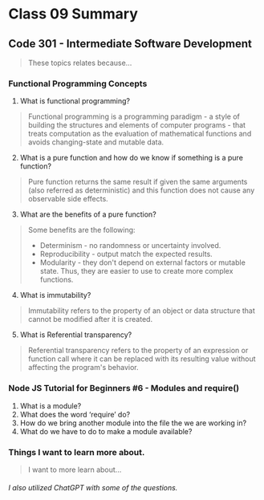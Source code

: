 # Class 09 Summary
## Code 301 - Intermediate Software Development

> These topics relates because...

### Functional Programming Concepts
1. What is functional programming?
> Functional programming is a programming paradigm - a style of building the structures and elements of computer programs - that treats computation as the evaluation of mathematical functions and avoids changing-state and mutable data.
2. What is a pure function and how do we know if something is a pure function?
> Pure function returns the same result if given the same arguments (also referred as deterministic) and this function does not cause any observable side effects.
3. What are the benefits of a pure function?
> Some benefits are the following:
> * Determinism - no randomness or uncertainty involved.
> * Reproducibility - output match the expected results.
> * Modularity - they don't depend on external factors or mutable state. Thus, they are easier to use to create more complex functions.
4. What is immutability?
> Immutability refers to the property of an object or data structure that cannot be modified after it is created.
5. What is Referential transparency?
> Referential transparency refers to the property of an expression or function call where it can be replaced with its resulting value without affecting the program's behavior.

### Node JS Tutorial for Beginners #6 - Modules and require()
1. What is a module?
2. What does the word ‘require’ do?
3. How do we bring another module into the file the we are working in?
4. What do we have to do to make a module available?

### Things I want to learn more about.
> I want to more learn about...


###### I also utilized ChatGPT with some of the questions.